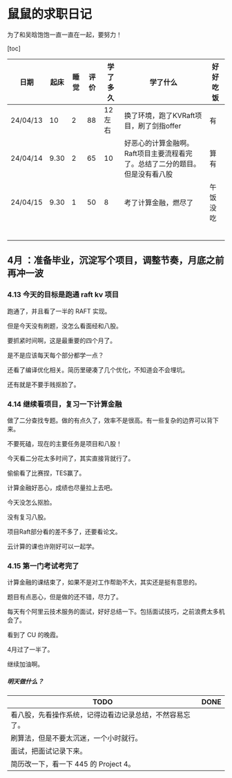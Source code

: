# 鼠鼠的求职日记

为了和吴晗饱饱一直一直在一起，要努力！

[toc]

| 日期     | 起床 | 睡觉 | 评价 | 学了多久 | 学了什么                                                     | 好好吃饭 |
| -------- | ---- | ---- | ---- | -------- | ------------------------------------------------------------ | -------- |
| 24/04/13 | 10   | 2    | 88   | 12左右   | 换了环境，跑了KVRaft项目，刷了剑指offer                      | 有       |
| 24/04/14 | 9.30 | 2    | 65   | 10       | 好恶心的计算金融啊。Raft项目主要流程看完了。总结了二分的题目。但是没有看八股 | 算有     |
| 24/04/15 | 9.30 | 1    | 50   | 8        | 考了计算金融，燃尽了                                         | 午饭没吃 |
|          |      |      |      |          |                                                              |          |
|          |      |      |      |          |                                                              |          |
|          |      |      |      |          |                                                              |          |
|          |      |      |      |          |                                                              |          |
|          |      |      |      |          |                                                              |          |
|          |      |      |      |          |                                                              |          |

## 4月 ：准备毕业，沉淀写个项目，调整节奏，月底之前再冲一波

### 4.13 今天的目标是跑通 raft kv 项目

跑通了，并且看了一半的 RAFT 实现。

但是今天没有刷题，没怎么看面经和八股。

要抓紧时间啊，这是最重要的四个月了。

是不是应该每天每个部分都学一点？

还看了编译优化相关。简历里硬凑了几个优化，不知道会不会埋坑。

还有就是不要手贱抠脸了。



### 4.14 继续看项目，复习一下计算金融

做了二分查找专题。做的有点久了，效率不是很高。有一些复杂的边界可以背下来。

不要死磕，现在的主要任务是项目和八股！

今天看二分花太多时间了，其实直接背就行了。

偷偷看了比赛捏，TES赢了。

计算金融好恶心，成绩也尽量拉上去吧。

今天没怎么抠脸。

没有复习八股。

项目Raft部分看的差不多了，还要看论文。

云计算的课也许刚好可以一起学。



###  4.15 第一门考试考完了

计算金融的课结束了，如果不是对工作帮助不大，其实还是挺有意思的。

题目有点恶心，但是做的还不错，尽力了。

每天有个阿里云技术服务的面试，好好总结一下。包括面试技巧，之前浪费太多机会了。

看到了 CU 的晚霞。

4月过了一半了。

继续加油啊。

##### 明天做什么？

| TODO                                                     | DONE |
| -------------------------------------------------------- | ---- |
| 看八股，先看操作系统，记得边看边记录总结，不然容易忘了。 |      |
| 刷算法，但是不要太沉迷，一个小时就行。                   |      |
| 面试，把面试记录下来。                                   |      |
| 简历改一下，看一下 445 的 Project 4。                    |      |

